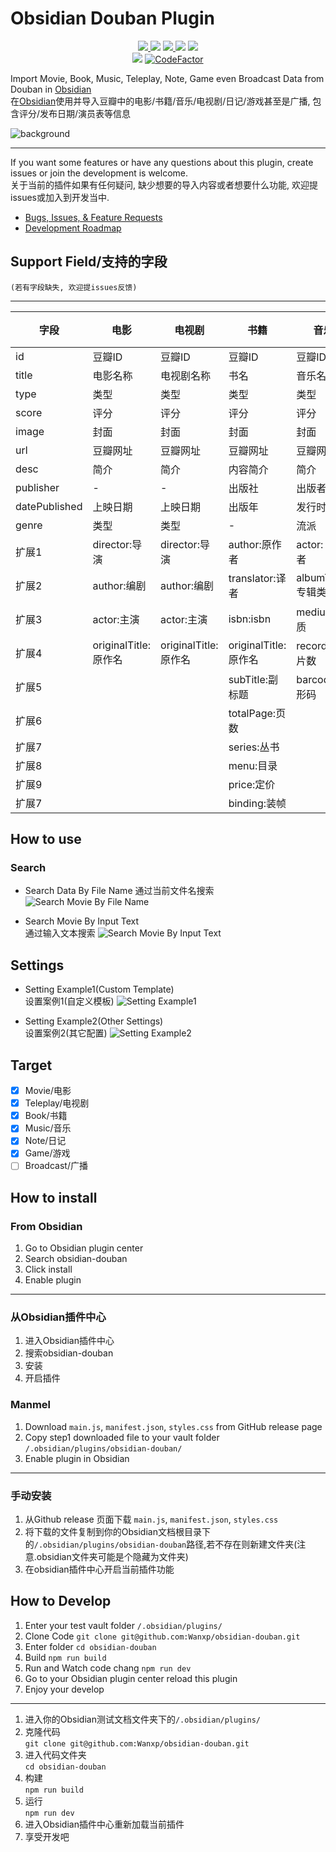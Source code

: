 # Obsidian Douban Plugin

<p align="center">
    <a href="https://github.com/Wanxp/obsidian-douban/releases/latest">
		<img src="https://img.shields.io/github/manifest-json/v/Wanxp/obsidian-douban?color=blue">
	</a>
    <img src="https://img.shields.io/github/release-date/Wanxp/obsidian-douban">
	<a href="https://github.com/Wanxp/obsidian-douban/blob/master/License">
		<img src="https://img.shields.io/github/license/Wanxp/obsidian-douban">
	</a>
	<img src="https://img.shields.io/github/downloads/Wanxp/obsidian-douban/total">
	<a href="https://github.com/Wanxp/obsidian-douban/issues">
		<img src="https://img.shields.io/github/issues/Wanxp/obsidian-douban">
	</a>
	<br>
	<img src="https://img.shields.io/tokei/lines/github/Wanxp/obsidian-douban">
	<a href="https://www.codefactor.io/repository/github/wanxp/obsidian-douban">
	<img src="https://www.codefactor.io/repository/github/wanxp/obsidian-douban/badge" alt="CodeFactor" />
	</a>
</p>

Import Movie, Book, Music, Teleplay, Note, Game even Broadcast Data from Douban in [Obsidian](https://obsidian.md/)   
在[Obsidian](https://obsidian.md/)使用并导入豆瓣中的电影/书籍/音乐/电视剧/日记/游戏甚至是广播, 包含评分/发布日期/演员表等信息

![background](./doc/background.png)

---
If you want some features or have any questions about this plugin, create issues or join the development is welcome.  
关于当前的插件如果有任何疑问, 缺少想要的导入内容或者想要什么功能, 欢迎提issues或加入到开发当中.

- [Bugs, Issues, & Feature Requests](https://github.com/Wanxp/obsidian-douban/issues)
- [Development Roadmap](https://github.com/users/Wanxp/projects/1)

## Support Field/支持的字段
	(若有字段缺失, 欢迎提issues反馈)

---
| 字段          | 电影                 | 电视剧               | 书籍                 | 音乐               | 日记     | 游戏             | 广播 |
| ------------- | -------------------- | -------------------- | -------------------- | ------------------ | -------- | ---------------- | ---- |
| id            | 豆瓣ID               | 豆瓣ID               | 豆瓣ID               | 豆瓣ID             | 豆瓣ID   | 豆瓣ID           | -    |
| title         | 电影名称             | 电视剧名称           | 书名                 | 音乐名             | 日记标题 | 游戏名称         | -    |
| type          | 类型                 | 类型                 | 类型                 | 类型               | 类型     | 类型             | -    |
| score         | 评分                 | 评分                 | 评分                 | 评分               | 评分     | 评分             | -    |
| image         | 封面                 | 封面                 | 封面                 | 封面               | 图片     | 封面             | -    |
| url           | 豆瓣网址             | 豆瓣网址             | 豆瓣网址             | 豆瓣网址           | 豆瓣网址 | 豆瓣网址         | -    |
| desc          | 简介                 | 简介                 | 内容简介             | 简介               | 简介     | 简介             | -    |
| publisher     | -                    | -                    | 出版社               | 出版者             | 发布者   | 发行商           | -    |
| datePublished | 上映日期             | 上映日期             | 出版年               | 发行时间           | 发布时间 | 发行日期         | -    |
| genre         | 类型                 | 类型                 | -                    | 流派               | -        | 类型             | -    |
| 扩展1         | director:导演        | director:导演        | author:原作者        | actor: 表演者      | author:作者         | aliases:别名     |      |
| 扩展2         | author:编剧          | author:编剧          | translator:译者      | albumType:专辑类型 | authorUrl:作者网址         | developer:开发商 |      |
| 扩展3         | actor:主演           | actor:主演           | isbn:isbn            | medium:介质        | content:日记内容         | platform:平台    |      |
| 扩展4         | originalTitle:原作名 | originalTitle:原作名 | originalTitle:原作名 | records:唱片数     |          |                  |      |
| 扩展5         |                      |                      | subTitle:副标题      | barcode:条形码     |          |                  |      |
| 扩展6         |                      |                      | totalPage:页数       |                    |          |                  |      |
| 扩展7         |                      |                      | series:丛书          |                    |          |                  |      |
| 扩展8         |                      |                      | menu:目录            |                    |          |                  |      |
| 扩展9         |                      |                      | price:定价           |                    |          |                  |      |
| 扩展7         |                      |                      | binding:装帧         |                    |          |                  |      |


## How to use
### Search
- Search Data By File Name
  通过当前文件名搜索
  ![Search Movie By File Name](./doc/search_by_file_name.gif)

- Search Movie By Input Text   
  通过输入文本搜索
  ![Search Movie By Input Text](./doc/search_by_input.gif)

## Settings
- Setting Example1(Custom Template)  
  设置案例1(自定义模板)
  ![Setting Example1](./doc/setting_zh.gif)


- Setting Example2(Other Settings)  
  设置案例2(其它配置)
  ![Setting Example2](./doc/setting_en.gif)


## Target
- [x] Movie/电影
- [x] Teleplay/电视剧
- [x] Book/书籍
- [x] Music/音乐
- [x] Note/日记
- [x] Game/游戏
- [ ] Broadcast/广播

## How to install
### From Obsidian
1. Go to Obsidian plugin center
2. Search obsidian-douban
3. Click install
4. Enable plugin
---
### 从Obsidian插件中心
1. 进入Obsidian插件中心
2. 搜索obsidian-douban
3. 安装
4. 开启插件

### Manmel
1. Download `main.js`, `manifest.json`, `styles.css` from GitHub release page
2. Copy step1 downloaded file to your vault folder `/.obsidian/plugins/obsidian-douban/`
3. Enable plugin in Obsidian
----
### 手动安装
1. 从Github release 页面下载 `main.js`, `manifest.json`, `styles.css`
2. 将下载的文件复制到你的Obsidian文档根目录下的`/.obsidian/plugins/obsidian-douban`路径,若不存在则新建文件夹(注意.obsidian文件夹可能是个隐藏为文件夹)
3. 在obsidian插件中心开启当前插件功能

## How to Develop
1. Enter your test vault folder `/.obsidian/plugins/`
2. Clone Code
   `git clone git@github.com:Wanxp/obsidian-douban.git`
3. Enter folder
   `cd obsidian-douban`
4. Build
   `npm run build`
5. Run and Watch code chang
   `npm run dev`
6. Go to your Obsidian plugin center reload this plugin
7. Enjoy your develop
---
1. 进入你的Obsidian测试文档文件夹下的`/.obsidian/plugins/`
2. 克隆代码  
   `git clone git@github.com:Wanxp/obsidian-douban.git`
3. 进入代码文件夹  
   `cd obsidian-douban`
4. 构建  
   `npm run build`
5. 运行  
   `npm run dev`
6. 进入Obsidian插件中心重新加载当前插件
7. 享受开发吧  
